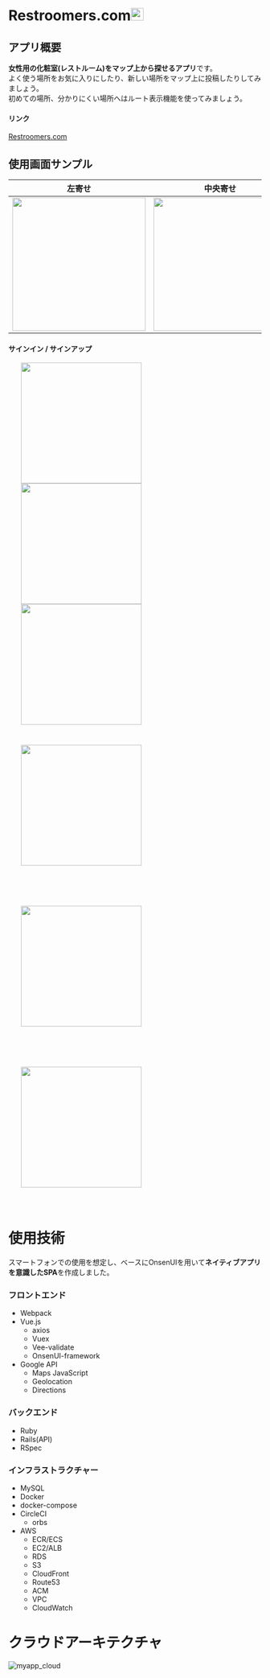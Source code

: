 # Restroomers.com<img src="https://user-images.githubusercontent.com/49634472/68065579-b23bbc80-fd6e-11e9-947b-f48931f5fc17.png" width="25px" padding-top="10px" >


## アプリ概要
**女性用の化粧室(レストルーム)をマップ上から探せるアプリ**です。  
よく使う場所をお気に入りにしたり、新しい場所をマップ上に投稿したりしてみましょう。  
初めての場所、分かりにくい場所へはルート表示機能を使ってみましょう。

#### リンク
[Restroomers.com](https://www.restroomers.com/)


## 使用画面サンプル
| 左寄せ | 中央寄せ | 右寄せ |
| :---: | :---: | :---: |
| <img src="https://i.gyazo.com/4e20f6e0fb70683b3eca0be1112ad970.png" width="265px"> | <img src="https://i.gyazo.com/e88ba7fb14074d80a3efc8d10d8931ff.png" width="265px"> | <img src="https://i.gyazo.com/e0b9941f13fea7d2ff396c9d63e1f273.png" width="265px"> |
#### サインイン / サインアップ
<div>
  <img src="https://i.gyazo.com/4e20f6e0fb70683b3eca0be1112ad970.png" width="240px" hspace="25">
  <img src="https://i.gyazo.com/e88ba7fb14074d80a3efc8d10d8931ff.png" width="240px" hspace="25">
  <img src="https://i.gyazo.com/e0b9941f13fea7d2ff396c9d63e1f273.png" width="240px" hspace="25">
</div>

<div>
  <img src="https://i.gyazo.com/4e20f6e0fb70683b3eca0be1112ad970.png" width="240px" hspace="25" vspace="40">
  <img src="https://i.gyazo.com/e88ba7fb14074d80a3efc8d10d8931ff.png" width="240px" hspace="25" vspace="40">
  <img src="https://i.gyazo.com/e0b9941f13fea7d2ff396c9d63e1f273.png" width="240px" hspace="25" vspace="40">
</div>


# 使用技術
スマートフォンでの使用を想定し、ベースにOnsenUIを用いて**ネイティブアプリを意識したSPA**を作成しました。

### フロントエンド
- Webpack
- Vue.js
  - axios
  - Vuex
  - Vee-validate
  - OnsenUI-framework
- Google API
  - Maps JavaScript
  - Geolocation
  - Directions
  
### バックエンド
- Ruby
- Rails(API)
- RSpec

### インフラストラクチャー
- MySQL
- Docker
- docker-compose
- CircleCI
  - orbs
- AWS
  - ECR/ECS
  - EC2/ALB
  - RDS
  - S3
  - CloudFront
  - Route53
  - ACM
  - VPC
  - CloudWatch


# クラウドアーキテクチャ
![myapp_cloud](https://user-images.githubusercontent.com/49634472/68024489-97753380-fced-11e9-886d-9e288f04789c.png)
